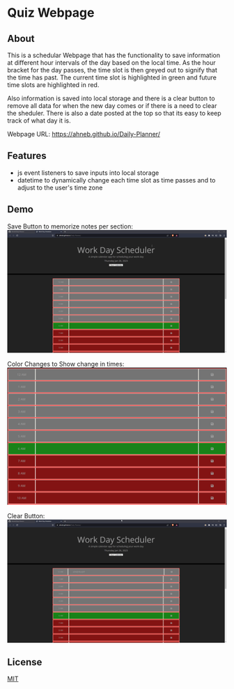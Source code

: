 # Quiz Webpage

## About

This is a schedular Webpage that has the functionality to save information at different hour intervals of the day based on the local time. As the hour bracket for the day passes, the time slot is then greyed out to signify that the time has past. The current time slot is highlighted in green and future time slots are highlighted in red.

Also information is saved into local storage and there is a clear button to remove all data for when the new day comes or if there is a need to clear the sheduler. There is also a date posted at the top so that its easy to keep track of what day it is.

Webpage URL: https://ahneb.github.io/Daily-Planner/
## Features

- js event listeners to save inputs into local storage
- datetime to dynamically change each time slot as time passes and to adjust to the user's time zone
## Demo

Save Button to memorize notes per section:
![Save Button Gif](https://github.com/Ahneb/Daily-Planner/blob/main/Develop/images/brave_zuSR9qkKM1.gif)

Color Changes to Show change in times:
![Color Change Picture](https://github.com/Ahneb/Daily-Planner/blob/main/Develop/images/image%20(4).png)

Clear Button:
![Clear Button Gif](https://github.com/Ahneb/Daily-Planner/blob/main/Develop/images/brave_lpSp98XPK7.gif)

## License

[MIT](https://choosealicense.com/licenses/mit/)

